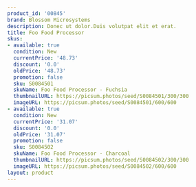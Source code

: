 ```yaml
---
product_id: '00845'
brand: Blossom Microsystems
description: Donec ut dolor.Duis volutpat elit et erat.
title: Foo Food Processor
skus:
- available: true
  condition: New
  currentPrice: '48.73'
  discount: '0.0'
  oldPrice: '48.73'
  promotion: false
  sku: S0084501
  skuName: Foo Food Processor - Fuchsia
  thumbnailURL: https://picsum.photos/seed/S0084501/300/300
  imageURL: https://picsum.photos/seed/S0084501/600/600
- available: true
  condition: New
  currentPrice: '31.07'
  discount: '0.0'
  oldPrice: '31.07'
  promotion: false
  sku: S0084502
  skuName: Foo Food Processor - Charcoal
  thumbnailURL: https://picsum.photos/seed/S0084502/300/300
  imageURL: https://picsum.photos/seed/S0084502/600/600
layout: product
---
```

